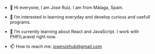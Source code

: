 - 👋 Hi everyone, I am Jose Ruiz. I am from Málaga, Spain.

- 👀 I’m interested in learning everyday and develop curious and usefull programs. 
- 🌱 I’m currently learning about React and JavaScript. I work with PHP/Laravel right now.
- 📫 How to reach me: joseruizhub@gmail.com


<!---
josemrz/josemrz is a ✨ special ✨ repository because its `README.md` (this file) appears on your GitHub profile.
You can click the Preview link to take a look at your changes.
--->
